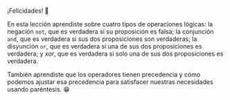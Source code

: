 ¡Felicidades! :clap:

En esta lección aprendiste sobre cuatro tipos de operaciones lógicas: la negación `not`, que es verdadera si su proposición es falsa;  la conjunción `and`, que es verdadera si sus dos proposiciones son verdaderas; la disyunción `or`, que es verdadera si una de sus dos proposiciones es verdadera; y _xor_, que es verdadera si solo una de sus dos proposiciones es verdadera.

También aprendiste que los operadores tienen precedencia y cómo podemos ajustar esa precedencia para satisfacer nuestras necesidades usando paréntesis. :grin: